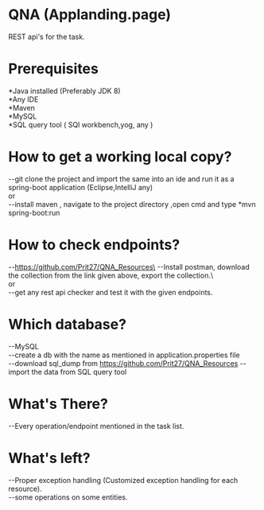 # QNA (Applanding.page)
REST api's for the task.  

# Prerequisites
*Java installed  (Preferably JDK 8)\
*Any IDE\
*Maven\
*MySQL\
*SQL query tool ( SQl workbench,yog, any )

# How to get a working local copy?
--git clone the project and import the same into an ide and run it as a spring-boot application (Eclipse,IntelliJ any)   
or  
--install maven , navigate to the project directory ,open cmd and type  *mvn spring-boot:run  

# How to check endpoints?  
--https://github.com/Prit27/QNA_Resources\
--Install postman, download the collection from the link given above, export the collection.\  
or  
--get any rest api checker and test it with the given endpoints. 

# Which database?  
--MySQL\
--create a db with the name as mentioned in application.properties file\
--download sql_dump from https://github.com/Prit27/QNA_Resources
--import the data from SQL query tool

# What's There?
--Every operation/endpoint mentioned in the task list.

# What's left?
--Proper exception handling (Customized exception handling for each resource).\
--some operations on some entities.
